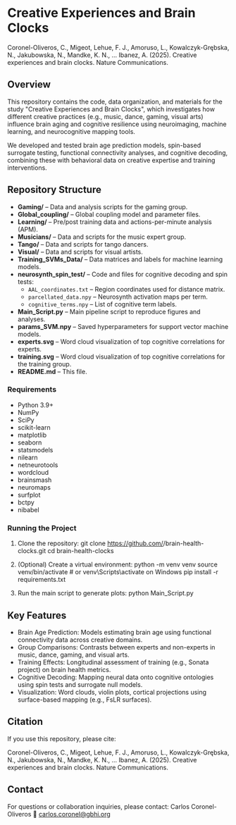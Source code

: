 
Creative Experiences and Brain Clocks
===========================================

Coronel-Oliveros, C., Migeot, Lehue, F. J., Amoruso, L., Kowalczyk-Grębska, N., Jakubowska, N., Mandke, K. N., ... Ibanez, A. (2025).
Creative experiences and brain clocks. Nature Communications.


Overview
--------

This repository contains the code, data organization, and materials for the study "Creative Experiences and Brain Clocks", which investigates how different creative practices (e.g., music, dance, gaming, visual arts) influence brain aging and cognitive resilience using neuroimaging, machine learning, and neurocognitive mapping tools.

We developed and tested brain age prediction models, spin-based surrogate testing, functional connectivity analyses, and cognitive decoding, combining these with behavioral data on creative expertise and training interventions.

## Repository Structure

- **Gaming/** – Data and analysis scripts for the gaming group.
- **Global_coupling/** – Global coupling model and parameter files.
- **Learning/** – Pre/post training data and actions-per-minute analysis (APM).
- **Musicians/** – Data and scripts for the music expert group.
- **Tango/** – Data and scripts for tango dancers.
- **Visual/** – Data and scripts for visual artists.
- **Training_SVMs_Data/** – Data matrices and labels for machine learning models.
- **neurosynth_spin_test/** – Code and files for cognitive decoding and spin tests:
  - `AAL_coordinates.txt` – Region coordinates used for distance matrix.
  - `parcellated_data.npy` – Neurosynth activation maps per term.
  - `cognitive_terms.npy` – List of cognitive term labels.
- **Main_Script.py** – Main pipeline script to reproduce figures and analyses.
- **params_SVM.npy** – Saved hyperparameters for support vector machine models.
- **experts.svg** – Word cloud visualization of top cognitive correlations for experts.
- **training.svg** – Word cloud visualization of top cognitive correlations for the training group.
- **README.md** – This file.

### Requirements

- Python 3.9+
- NumPy
- SciPy
- scikit-learn
- matplotlib
- seaborn
- statsmodels
- nilearn
- netneurotools
- wordcloud
- brainsmash
- neuromaps
- surfplot
- bctpy
- nibabel

### Running the Project

1. Clone the repository:
   git clone https://github.com/<your-org-or-username>/brain-health-clocks.git
   cd brain-health-clocks

2. (Optional) Create a virtual environment:
   python -m venv venv
   source venv/bin/activate  # or venv\Scripts\activate on Windows
   pip install -r requirements.txt

3. Run the main script to generate plots:
   python Main_Script.py


Key Features
------------

- Brain Age Prediction: Models estimating brain age using functional connectivity data across creative domains.
- Group Comparisons: Contrasts between experts and non-experts in music, dance, gaming, and visual arts.
- Training Effects: Longitudinal assessment of training (e.g., Sonata project) on brain health metrics.
- Cognitive Decoding: Mapping neural data onto cognitive ontologies using spin tests and surrogate null models.
- Visualization: Word clouds, violin plots, cortical projections using surface-based mapping (e.g., FsLR surfaces).


Citation
--------

If you use this repository, please cite:

Coronel-Oliveros, C., Migeot, Lehue, F. J., Amoruso, L., Kowalczyk-Grębska, N., Jakubowska, N., Mandke, K. N., ... Ibanez, A. (2025).
Creative experiences and brain clocks. Nature Communications.

Contact
-------

For questions or collaboration inquiries, please contact:
Carlos Coronel-Oliveros
📧 carlos.coronel@gbhi.org


